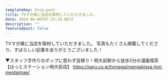 ```yaml
---
templateKey: blog-post
title: TVマガ様に当店を取材していただきました。
date: 2024-06-06T07:23:19.687Z
description: ""
featuredpost: false
---
```

TVマガ様に当店を取材していただきました。
写真もたくさん掲載してくださり、すばらしい記事をありがとうございました！

▼スタッフ手作りのポップに思わず目移り！明大前駅から徒歩2分の漫画喫茶【ほっとステーション明大前店】
https://saru.co.jp/tvmaga/mangakissa-hot-meidaimae/